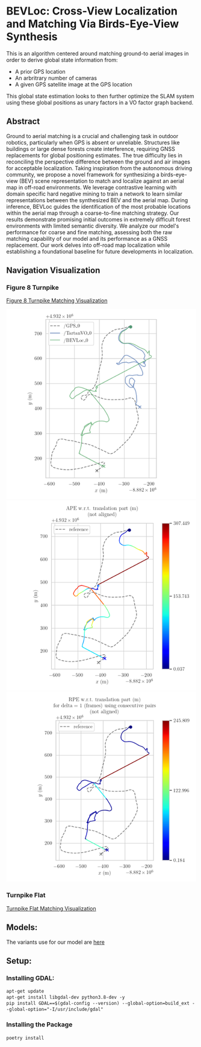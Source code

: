 # BEVLoc: Cross-View Localization and Matching Via Birds-Eye-View Synthesis
This is an algorithm centered around matching ground-to aerial images in order to derive global state information from:
* A prior GPS location
* An arbritrary number of cameras
* A given GPS satellite image at the GPS location

This global state estimation looks to then further optimize the SLAM system using these global positions as unary factors in a VO factor graph backend.

## Abstract
Ground to aerial matching is a crucial and challenging task in outdoor robotics, particularly when GPS is absent or unreliable. Structures like buildings or large dense forests create interference, requiring GNSS replacements for global positioning estimates. The true difficulty lies in reconciling the perspective difference between the ground and air images for acceptable localization. Taking inspiration from the autonomous driving community, we propose a novel framework for synthesizing a birds-eye-view (BEV) scene representation to match and localize against an aerial map in off-road environments. We leverage contrastive learning with domain specific hard negative mining to train a network to learn similar representations between the synthesized BEV and the aerial map. During inference, BEVLoc guides the identification of the most probable locations within the aerial map through a coarse-to-fine matching strategy. Our results demonstrate promising initial outcomes in extremely difficult forest environments with limited semantic diversity. We analyze our model's performance for coarse and fine matching, assessing both the raw matching capability of our model and its performance as a GNSS replacement. Our work delves into off-road map localization while establishing a foundational baseline for future developments in localization.


## Navigation Visualization

### Figure 8 Turnpike
[Figure 8 Turnpike Matching Visualization](https://drive.google.com/uc?id=1JyENyMyY2wgqGUpTXiCP_K_jFwTJrRjb)

![](plots/TrajPlot.png)
![](plots/APEPlot.png)
![](plots/RPEPlot.png)

### Turnpike Flat
[Turnpike Flat Matching Visualization](https://drive.google.com/uc?id=16Jj_pC3FwbueK5N4pqSPA5vaeLIceVEQ)


## Models:
The variants use for our model are [here](https://drive.google.com/drive/folders/1kO5l0wqgZIxC5nwFHFdTMuvFa7GUTX5v?usp=drive_link)


## Setup:
### Installing GDAL:
```
apt-get update
apt-get install libgdal-dev python3.8-dev -y
pip install GDAL==$(gdal-config --version) --global-option=build_ext --global-option="-I/usr/include/gdal" 
```

### Installing the Package
```
poetry install
```


